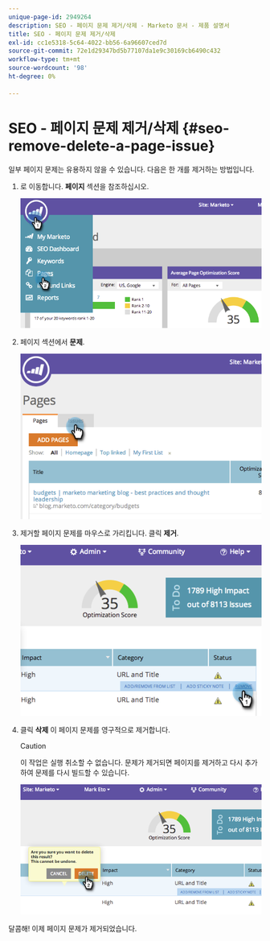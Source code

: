 ```yaml
---
unique-page-id: 2949264
description: SEO - 페이지 문제 제거/삭제 - Marketo 문서 - 제품 설명서
title: SEO - 페이지 문제 제거/삭제
exl-id: cc1e5318-5c64-4022-bb56-6a96607ced7d
source-git-commit: 72e1d29347bd5b77107da1e9c30169cb6490c432
workflow-type: tm+mt
source-wordcount: '98'
ht-degree: 0%

---
```


# SEO - 페이지 문제 제거/삭제 {#seo-remove-delete-a-page-issue}

일부 페이지 문제는 유용하지 않을 수 있습니다. 다음은 한 개를 제거하는 방법입니다.

1. 로 이동합니다. **페이지** 섹션을 참조하십시오.

   ![](assets/image2014-9-18-14-3a0-3a16.png)

1. 페이지 섹션에서 **문제**.

   ![](assets/image2014-9-18-14-3a0-3a30.png)

1. 제거할 페이지 문제를 마우스로 가리킵니다. 클릭 **제거**.

   ![](assets/image2014-9-18-14-3a0-3a38.png)

1. 클릭 **삭제** 이 페이지 문제를 영구적으로 제거합니다.

   >[!CAUTION]
   >
   >이 작업은 실행 취소할 수 없습니다. 문제가 제거되면 페이지를 제거하고 다시 추가하여 문제를 다시 빌드할 수 있습니다.

   ![](assets/image2014-9-18-14-3a1-3a28.png)

달콤해! 이제 페이지 문제가 제거되었습니다.
